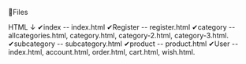 💨Files

HTML ↓
✔index       --  index.html
✔Register    --  register.html
✔category    --  allcategories.html, category.html, category-2.html, category-3.html.
✔subcategory --  subcategory.html
✔product     --  product.html
✔User        --  index.html, account.html, order.html, cart.html, wish.html.


